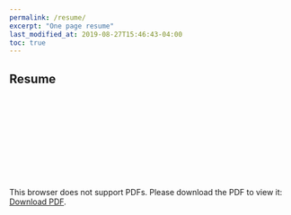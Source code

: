 ```yaml
---
permalink: /resume/
excerpt: "One page resume"
last_modified_at: 2019-08-27T15:46:43-04:00
toc: true
---
```


## Resume
<object data="/Ajinkya_Final.pdf" type="application/pdf" width="800px" height="800px">
    <embed src="/Ajinkya_Final.pdf">
        <p>This browser does not support PDFs. Please download the PDF to view it: <a href="http://yoursite.com/the.pdf">Download PDF</a>.</p>
    </embed>
</object>
